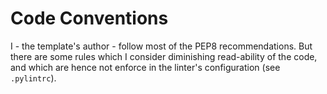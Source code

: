 Code Conventions
================

I - the template's author - follow most of the PEP8 recommendations. But 
there are some rules which I consider diminishing read-ability of the code, and 
which are hence not enforce in the linter's configuration (see `.pylintrc`).